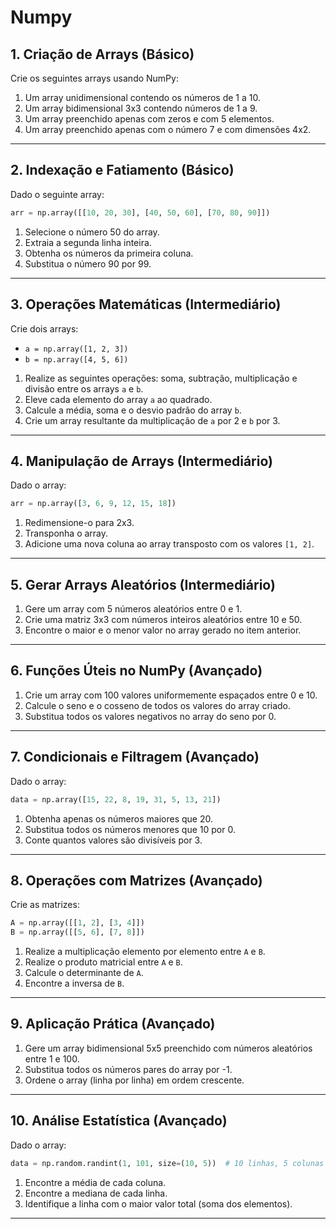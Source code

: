 # Numpy

## 1. Criação de Arrays (Básico)

Crie os seguintes arrays usando NumPy:  

1. Um array unidimensional contendo os números de 1 a 10.  
2. Um array bidimensional 3x3 contendo números de 1 a 9.  
3. Um array preenchido apenas com zeros e com 5 elementos.  
4. Um array preenchido apenas com o número 7 e com dimensões 4x2.  

---

## 2. Indexação e Fatiamento (Básico)  

Dado o seguinte array:

```python
arr = np.array([[10, 20, 30], [40, 50, 60], [70, 80, 90]])
```

1. Selecione o número 50 do array.  
2. Extraia a segunda linha inteira.  
3. Obtenha os números da primeira coluna.  
4. Substitua o número 90 por 99.  

---

## 3. Operações Matemáticas (Intermediário)

Crie dois arrays:  

- `a = np.array([1, 2, 3])`  
- `b = np.array([4, 5, 6])`  

1. Realize as seguintes operações: soma, subtração, multiplicação e divisão entre os arrays `a` e `b`.  
2. Eleve cada elemento do array `a` ao quadrado.  
3. Calcule a média, soma e o desvio padrão do array `b`.  
4. Crie um array resultante da multiplicação de `a` por 2 e `b` por 3.  

---

## 4. Manipulação de Arrays (Intermediário)  

Dado o array:

```python
arr = np.array([3, 6, 9, 12, 15, 18])
```

1. Redimensione-o para 2x3.  
2. Transponha o array.  
3. Adicione uma nova coluna ao array transposto com os valores `[1, 2]`.  

---

## 5. Gerar Arrays Aleatórios (Intermediário)  

1. Gere um array com 5 números aleatórios entre 0 e 1.  
2. Crie uma matriz 3x3 com números inteiros aleatórios entre 10 e 50.  
3. Encontre o maior e o menor valor no array gerado no item anterior.  

---

## 6. Funções Úteis no NumPy (Avançado)  

1. Crie um array com 100 valores uniformemente espaçados entre 0 e 10.  
2. Calcule o seno e o cosseno de todos os valores do array criado.  
3. Substitua todos os valores negativos no array do seno por 0.  

---

## 7. Condicionais e Filtragem (Avançado)  

Dado o array:

```python
data = np.array([15, 22, 8, 19, 31, 5, 13, 21])
```

1. Obtenha apenas os números maiores que 20.  
2. Substitua todos os números menores que 10 por 0.  
3. Conte quantos valores são divisíveis por 3.  

---

## 8. Operações com Matrizes (Avançado)  

Crie as matrizes:

```python
A = np.array([[1, 2], [3, 4]])
B = np.array([[5, 6], [7, 8]])
```

1. Realize a multiplicação elemento por elemento entre `A` e `B`.  
2. Realize o produto matricial entre `A` e `B`.  
3. Calcule o determinante de `A`.  
4. Encontre a inversa de `B`.  

---

## 9. Aplicação Prática (Avançado)  

1. Gere um array bidimensional 5x5 preenchido com números aleatórios entre 1 e 100.  
2. Substitua todos os números pares do array por -1.  
3. Ordene o array (linha por linha) em ordem crescente.  

---

## 10. Análise Estatística (Avançado)  

Dado o array:

```python
data = np.random.randint(1, 101, size=(10, 5))  # 10 linhas, 5 colunas
```

1. Encontre a média de cada coluna.  
2. Encontre a mediana de cada linha.  
3. Identifique a linha com o maior valor total (soma dos elementos).  

---
